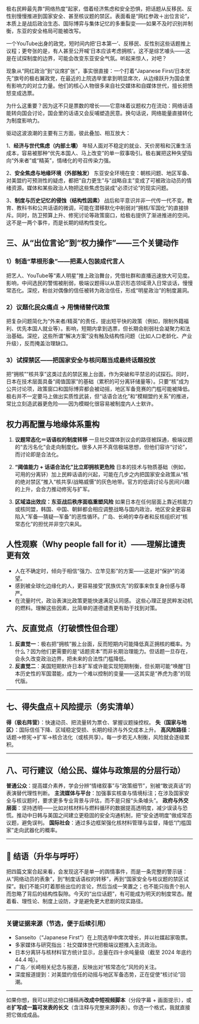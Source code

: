 极右民粹最先靠“网络热度”起家，借着经济焦虑和安全恐惧，把话题从反移民、反性别慢慢推进到国家安全、甚至核议题的禁区。表面看是“网红参政＋出位言论”，本质上是战后政治生态、国际博弈与集体记忆的多重裂变——如果不及时识别并制衡，东亚的安全格局可能被改写。


一个YouTube出身的政党，短时间内把‘日本第一’、反移民、反性别这些话题推上议程；更夸张的是，有人甚至公开喊‘日本应该考虑拥核’。这不是综艺噱头——这是在试探制度的边界，可能会改变东亚安全气氛。听起来惊人，对吧？


现象从“网红政治”到“议席扩张”，事实很直接：一个打着“Japanese First/日本优先”旗号的极右翼政党，在最近的上院选举里拿到明显席次，从边缘跃升为国会里有影响力的对立力量。他们的核心人物很多来自社交媒体和自媒体世代，擅长把愤怒变成选票。

为什么这重要？因为这不只是票数的增长——它意味着议题权力在流动：网络话语能转向国会讨论，国会里的话语又会反哺塑造民意。换句话说，网络能量直接转化为制度影响力。


驱动这波浪潮的主要有三方面，彼此叠加、相互放大：

1、**经济与世代焦虑（内部土壤）**
   年轻人面对不稳定的就业、天价房租和沉重生活成本，容易被那种“优先本国人、马上改变”的单一叙事吸引。极右翼把这种失望指向“外来者”或“精英”，情绪化的号召传染力强。

2、**安全焦虑与地缘环境（外部触发）**
   东亚安全环境在变：朝核问题、地区军备、对美盟约可预测性的疑虑，都把“自力更生”与“战略自主”变成了可被政治动员的情绪资源。媒体和某些政治人物把这些焦虑包装成“必须讨论”的现实问题。

3、**制度与历史记忆的侵蚀（结构性因素）**
   战后和平意识并非一代传一代不变。教育、教科书和公共话语的微调，可能在潜移默化中削弱对“拥核/军国化”的直接排斥。同时，防卫预算上升、修宪讨论等政策窗口，给极右提供了渐进推进的空间。这不是一两个事件，而是长期的结构性变化。


## 三、从“出位言论”到“权力操作”——三个关键动作


### 1）制造“草根形象”——把素人包装成代言人

把艺人、YouTube等“素人明星”推上政治舞台，凭借社群和直播迅速放大可见度。
影响，中间选民的警惕被削弱，极端议题得以从意识形态领域滑入日常谈话，慢慢常态化。深挖，粉丝对偶像的信任被转为政治信任，形成“明星政治”的制度漏洞。

### 2）议题化民众痛点 → 用情绪替代政策

把复杂问题简化为“外来者/精英”的责任，提出短平快的政策（例如，限制外籍福利、优先本国人就业等）。影响，短期内拿到选票，但长期会削弱社会凝聚力和法治基础。深挖，这些所谓“解决方案”没有触及结构性问题（比如人口老龄化、产业升级），反而掩盖治理缺口。

### 3）试探禁区——把国家安全与核问题当成最终话题投放

把“拥核”“核共享”这类过去的禁区搬上台面，作为突破和平禁忌的试探石。同时，日本在技术层面具备“阈值国家”的基础（累积的可分离钚储量等）。只要“核”成为公共讨论项，政策窗口和国际博弈都会被动摇，地区军备竞赛的门槛可能被降低。
极右并不一定要马上做出实质性武装，但“话语合法化”和“模糊盟约关系”的推进，常比立刻造武器更危险——因为模糊化很容易被制度内人士默许。


## 权力再配置与地缘体系重构

1. **议题常态化＝话语权的制度转移**
   一旦社交媒体到议会的路径被踩通，极端议题的“去污名化”会走向制度化。很多人并不真信极端思想，但他们容许“讨论”，而讨论即是合法化。

2. **“阈值能力 + 话语合法化”比立即拥核更危险**
   日本的技术与物质基础（例如，可用的分离钚）加上民粹话语的兴起，可能在几步之内把国家安全政策从“核的绝对禁区”推入“核共享/战略威慑”的灰色地带。官方的低调讨论与民间兴趣的上升，会合力推动修宪与扩军。

3. **区域溢出效应：东亚战后秩序面临重塑风险**
   如果日本在任何层面上靠近核能力或核同盟，韩国、中国、朝鲜都会相应调整战略与国内政治，地区安全更容易陷入“军备—猜疑—军备”的恶性循环。广岛、长崎的幸存者和反核组织对“核常态化”的担忧并非空穴来风。


## 人性观察（Why people fall for it）——理解比谴责更有效

* 人在不确定时，倾向于相信“强力、立竿见影”的方案——这是对“保护”的渴望。
* 感到被全球化边缘化的人，更容易接受“民族优先”的叙事来恢复身份感与尊严。
* 在流量时代，政治表演比政策更能快速满足认同感。
  这些心理正是民粹发动机的燃料。理解这些因素，比简单的道德谴责更有助于找到对策。


## 六、反直觉点（打破惯性但合理）

1. **反直觉一**：极右把“拥核”搬上台面，反而短期内可能降低真正拥核的概率。为什么？因为他们更需要的是“话题资本”而非长期治理能力。但话题一旦存在，会永久改变政治边界，把未来的合法性门槛降低。
2. **反直觉二**：美国短期默许日本扩军或许能实现短期制衡，但长期可能“唤醒”日本历史性的军国潜能，成为一个难以控制的变量——这其实是“养虎为患”的现代版。

---

## 七、得失盘点＋风险提示（务实清单）

**得（极右阵营）**：快速动员、把流量转为票仓、掌握议题操控权。
**失（国家与地区）**：国际信任下降、区域稳定受损、长期的经济与外交成本上升。
**高风险路径**：话题→修宪→扩军→核合法化（或核共享）。每一步若无人制衡，风险就会逐级累积。

---

## 八、可行建议（给公民、媒体与政策层的分层行动）

**普通公众**：提高媒介素养，学会分辨“情绪叙事”与“政策细节”，别被“敢说真话”的表演替代理性判断。
**主流媒体与平台**：加强事实核查与情境标注；在涉及国家安全与核议题时，要求更多专业背景与评估，而不是只报“头条噱头”。
**政府与外交层面**：坚持透明——比如对核材料与燃料循环的数据提高透明度，减少误读与恐慌。推动中日韩与美国之间建立更稳固的安全沟通机制，把“安全透明度”做成常态议题，避免误判。
**国际社会**：通过多边框架强化核材料管理与监督，降低“门槛国家”走向武器化的概率。

---

## 🎯 结语（升华与呼吁）

把四篇文案合起来看，会发现这不是单一的舆情事件，而是一条完整的警示链：从“网络动员的表象”，到“制度话语权的转移”，再到“国家安全与核议题的禁区试探”。我们不能只盯着那些出位的言论，然后当成一笑置之；也不能只指责个别人而忽略了背后的结构性裂隙。今天的“出位话题”，有可能成为明天的制度常态。醒着看、理性论、制度上设防，才是避免更大悲剧的现实路径。

---

### 关键证据来源（节选，便于后续引用）

* Sanseito（“Japanese First”）在上院选举中席次增长，并以社媒起家吸票。
* 多家媒体与研究指出：社交媒体世代把极端议题推入主流政治。
* 日本分离钚与核材料官方统计显示，总量在四十余吨量级（截至 2024 年底约 44.4 吨）。
* 广岛／长崎相关纪念与报道，反映出对“核常态化”风险的关注。
* 深度报道提到：对美盟约信任的动摇与地区军备态势，正在促使“核讨论”回潮。

---

如果你想，我可以把这份口播稿再**改成中短视频脚本**（分段字幕 + 画面提示），或者**扩写成一篇可发表的长文**（含注释与完整来源列表）。你选一个格式，我就直接把它做成成品。
